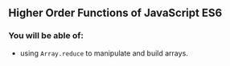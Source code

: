## Higher Order Functions of JavaScript ES6

### You will be able of:

- using `Array.reduce` to manipulate and build arrays.
